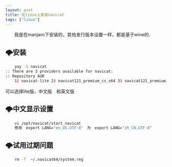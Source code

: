 ```yaml
---
layout: post
title: 在linux上安装navicat
tags: ["linux"]
---
```



&emsp;&emsp;我是在manjaro下安装的，其他发行版本设置一样，都是基于wine的．

## 🌩️安装

~~~sh
    yay -S navicat
:: There are 3 providers available for navicat:
:: Repository AUR
    1) navicat-lite 2) navicat121_premium_cs_x64 3) navicat121_premium_en_x64 

~~~

可以选择lite版，中文版　和英文版

## 🌩️中文显示设置

~~~sh
    vi /opt/navicat/start_navicat 
    修改　export LANG="en_US.UTF-8"　为　export LANG="zh_CN.UTF-8"
~~~

## 🌩️试用过期问题

~~~sh
    rm -f  ~/.navicat64/system.reg
~~~